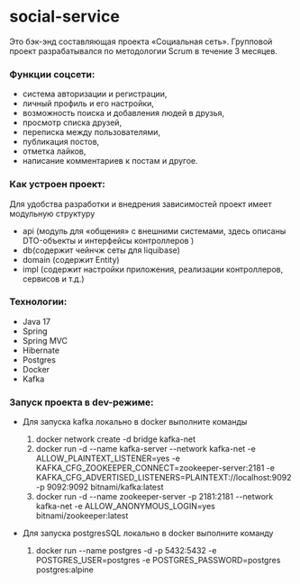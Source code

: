 # social-service

Это бэк-энд составляющая проекта «Социальная сеть». Групповой проект разрабатывался по методологии Scrum в течение 3 месяцев.
 
### Функции соцсети:
* система авторизации и регистрации,
* личный профиль и его настройки,
* возможность поиска и добавления людей в друзья,
* просмотр списка друзей,
* переписка между пользователями,
* публикация постов,
* отметка лайков,
* написание комментариев к постам и другое.

### Как устроен проект:
Для удобства разработки и внедрения зависимостей проект имеет модульную структуру

* api (модуль для «общения» с внешними системами, здесь описаны DTO-объекты и интерфейсы контроллеров )
* db(содержит чейнчж сеты для liquibase)
* domain (содержит Entity)
* impl (содержит настройки приложения, реализации контроллеров, сервисов и т.д.) 

### Технологии:
* Java 17 
* Spring 
* Spring MVC 
* Hibernate 
* Postgres 
* Docker 
* Kafka

### Запуск проекта в dev-режиме:

- Для запуска kafka локально в docker выполните команды
    1. docker network create -d bridge kafka-net
    2. docker run -d --name kafka-server --network kafka-net -e ALLOW_PLAINTEXT_LISTENER=yes -e KAFKA_CFG_ZOOKEEPER_CONNECT=zookeeper-server:2181 -e KAFKA_CFG_ADVERTISED_LISTENERS=PLAINTEXT://localhost:9092 -p 9092:9092 bitnami/kafka:latest
    3. docker run -d --name zookeeper-server -p 2181:2181 --network kafka-net -e ALLOW_ANONYMOUS_LOGIN=yes bitnami/zookeeper:latest

- Для запуска postgresSQL локально в docker выполните команду
    1. docker run --name postgres -d -p 5432:5432 -e POSTGRES_USER=postgres -e POSTGRES_PASSWORD=postgres postgres:alpine
